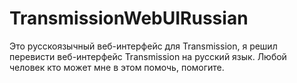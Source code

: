 # TransmissionWebUIRussian
 Это русскоязычный веб-интерфейс для Transmission,
 я решил перевисти веб-интерфейс Transmission на русский язык.
 Любой человек кто может мне в этом помочь, помогите.
